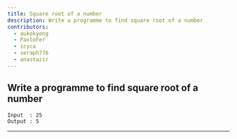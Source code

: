 ```yaml
---
title: Square root of a number
description: Write a programme to find square root of a number
contributors:
  - aukokyong
  - PaoloFer
  - icyca
  - seraph776
  - anastazir
---
```


## Write a programme to find square root of a number

```txt
Input  : 25
Output : 5
```

---

